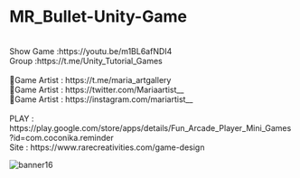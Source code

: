 # MR_Bullet-Unity-Game
<br />
Show Game :https://youtu.be/m1BL6afNDI4<br />
Group :https://t.me/Unity_Tutorial_Games<br /><br />
🎨Game Artist : https://t.me/maria_artgallery<br />
🎨Game Artist : https://twitter.com/Mariaartist__<br />
🎨Game Artist : https://instagram.com/mariartist__<br /><br />
PLAY : https://play.google.com/store/apps/details/Fun_Arcade_Player_Mini_Games?id=com.coconika.reminder<br />
Site : https://www.rarecreativities.com/game-design <br />

![banner16](https://user-images.githubusercontent.com/83016119/210774201-98d2cf38-9a30-4120-8f12-6fe7bad27a84.png)
